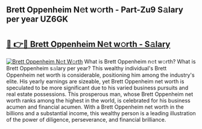 ## Brett Oppenheim N𝚎t w𝚘rth - Part-Zu9 S𝚊lary per year UZ6GK

# <h2><a href="http://gc2854.nevu.top/?p=Brett+Oppenheim">🔗 👉🔴 Brett Oppenheim N𝚎t w𝚘rth - S𝚊lary</a></h2>

[![Brett Oppenheim N𝚎t W𝚘rth](https://i.imgur.com/Oavwk0R.jpeg)](http://gc2854.nevu.top/?p=Brett+Oppenheim)
What is Brett Oppenheim n𝚎t w𝚘rth? What is Brett Oppenheim s𝚊lary per year?
This wealthy individual's Brett Oppenheim net worth is considerable, positioning him among the industry's elite. His yearly earnings are sizeable, yet Brett Oppenheim net worth is speculated to be more significant due to his varied business pursuits and real estate possessions. This prosperous man, whose Brett Oppenheim net worth ranks among the highest in the world, is celebrated for his business acumen and financial acumen. With a Brett Oppenheim net worth in the billions and a substantial income, this wealthy person is a leading illustration of the power of diligence, perseverance, and financial brilliance.
